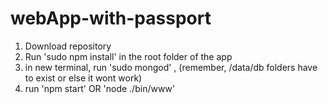 # webApp-with-passport

1) Download repository  <br>
2) Run 'sudo npm install' in the root folder of the app <br> 
3) in new terminal, run 'sudo mongod' , (remember, /data/db folders have to exist or else it wont work) <br>
4) run    'npm start'    OR   'node ./bin/www'
